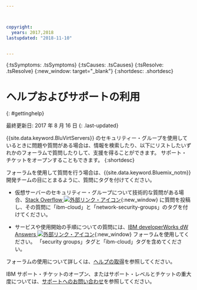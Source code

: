 ```yaml
---



copyright:
  years: 2017,2018
lastupdated: "2018-11-10"


---
```


{:tsSymptoms: .tsSymptoms} 
{:tsCauses: .tsCauses} 
{:tsResolve: .tsResolve} 
{:new_window: target="_blank"}
{:shortdesc: .shortdesc}

# ヘルプおよびサポートの利用 
{: #gettinghelp}

最終更新日: 2017 年 8 月 16 日
{: .last-updated}

{{site.data.keyword.BluVirtServers}} のセキュリティー・グループを使用しているときに問題や質問がある場合は、情報を検索したり、以下にリストしたいずれかのフォーラムで質問したりして、支援を得ることができます。 サポート・チケットをオープンすることもできます。
{:shortdesc}

フォーラムを使用して質問を行う場合は、{{site.data.keyword.Bluemix_notm}} 開発チームの目にとまるように、質問にタグを付けてください。
<!--Insert the appropriate Stack Overflow tag for your service for <block-storage> in URL and text below:  -->
* 仮想サーバーのセキュリティー・グループについて技術的な質問がある場合、[Stack Overflow ![外部リンク・アイコン](../../icons/launch-glyph.svg "外部リンク・アイコン")](https://stackoverflow.com/search?q=network-security-groups+ibm-cloud){:new_window} に質問を投稿し、その質問に「ibm-cloud」と「network-security-groups」のタグを付けてください。
<!--Insert the appropriate dW Answers tag for your service for <service_keyword> in URL below:  -->
* サービスや使用開始の手順についての質問には、[IBM developerWorks dW Answers ![外部リンク・アイコン](../../icons/launch-glyph.svg "外部リンク・アイコン")](https://developer.ibm.com/answers/topics/security%20groups.html?smartspace=ibm-cloud){:new_window} フォーラムを使用してください。 「security groups」タグと「ibm-cloud」タグを含めてください。

フォーラムの使用について詳しくは、[ヘルプの取得](/docs/support/index.html#getting-help)を参照してください。

IBM サポート・チケットのオープン、またはサポート・レベルとチケットの重大度については、[サポートへのお問い合わせ](/docs/support/index.html#contacting-support)を参照してください。


